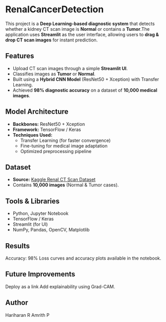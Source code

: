 # RenalCancerDetection
This project is a **Deep Learning-based diagnostic system** that detects whether a kidney CT scan image is **Normal** or contains a **Tumor**.The application uses **Streamlit** as the user interface, allowing users to **drag & drop CT scan images** for instant prediction.

## Features
- Upload CT scan images through a simple **Streamlit UI**.
- Classifies images as **Tumor** or **Normal**.
- Built using a **Hybrid CNN Model** (ResNet50 + Xception) with Transfer Learning.
- Achieved **98% diagnostic accuracy** on a dataset of **10,000 medical images**.

## Model Architecture
- **Backbones:** ResNet50 + Xception  
- **Framework:** TensorFlow / Keras  
- **Techniques Used:**  
  - Transfer Learning (for faster convergence)  
  - Fine-tuning for medical image adaptation  
  - Optimized preprocessing pipeline

## Dataset
- **Source:** [Kaggle Renal CT Scan Dataset](https://www.kaggle.com/)  
- Contains **10,000 images** (Normal & Tumor cases).

## Tools & Libraries
- Python, Jupyter Notebook  
- TensorFlow / Keras  
- Streamlit (for UI)  
- NumPy, Pandas, OpenCV, Matplotlib

## Results
Accuracy: 98%
Loss curves and accuracy plots available in the notebook.

## Future Improvements
Deploy as a link
Add explainability using Grad-CAM.

## Author
Hariharan R
Amrith P

 
